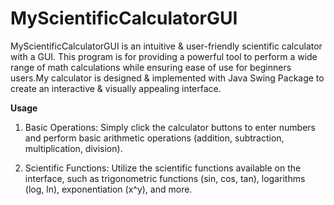 # MyScientificCalculatorGUI
MyScientificCalculatorGUI is an intuitive &amp; user-friendly scientific calculator with a GUI. This program is for providing a powerful tool to perform a wide range of math calculations while ensuring ease of use for beginners users.My calculator is designed &amp; implemented with Java Swing Package to create an interactive &amp; visually appealing interface.

**Usage**
1) Basic Operations: Simply click the calculator buttons to enter numbers and perform basic arithmetic operations (addition, subtraction, multiplication, division).

2) Scientific Functions: Utilize the scientific functions available on the interface, such as trigonometric functions (sin, cos, tan), logarithms (log, ln), exponentiation (x^y), and more.
